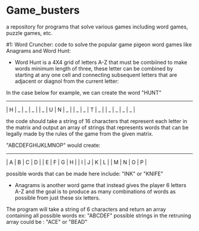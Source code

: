 # Game_busters
a repository for programs that solve various games including word games, puzzle games, etc.

#1: Word Cruncher: code to solve the popular game pigeon word games like Anagrams and Word Hunt:

- Word Hunt is a 4X4 grid of letters A-Z that must be combiined to make words minimum length of three, these letter can be combined by starting at any one cell and connecting subsequent letters that are adjacent or diagnol from the current letter:

In the case below for example, we can create the word "HUNT"
_________________
| H | _ | _ | _ |
| _ | U | N | _ |
| _ | _ | T | _ |
| _ | _ | _ | _ |


the code should take a string of 16 characters that represent each letter in the matrix and output an array of strings that represents words that can be legally made by the rules of the game from the given matrix.

"ABCDEFGHIJKLMNOP" would create:
_________________
| A | B | C | D |
| E | F | G | H |
| I | J | K | L |
| M | N | O | P |


possible words that can be made here include: "INK" or "KNIFE"

- Anagrams is another word game that instead gives the player 6 letters A-Z and the goal is to produce as many combinations of words as possible from just these six letters.

The program will take a string of 6 characters and return an array containing all possible words
ex: "ABCDEF"
possible strings in the retruning array could be : "ACE" or "BEAD"

